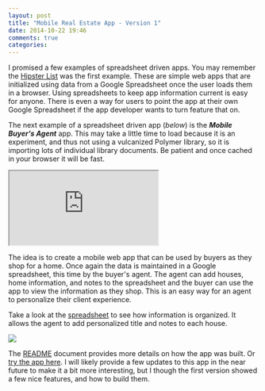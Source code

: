 ```yaml
---
layout: post
title: "Mobile Real Estate App - Version 1"
date: 2014-10-22 19:46 
comments: true
categories: 
---
```

    
I promised a few examples of spreadsheet driven apps. You may remember the [Hipster List](http://rwx.io/blog/2014/10/15/spreadsheet-driven-web-apps/) was the first example. These are simple web apps that are initialized using data from a Google Spreadsheet once the user loads them in a browser. Using spreadsheets to keep app information current is easy for anyone. There is even a way for users to point the app at their own Google Spreadsheet if the app developer wants to turn feature that on.

The next example of a spreadsheet driven app (_below_) is the ___Mobile Buyer's Agent___ app. This may take a little time to load because it is an experiment, and thus not using a vulcanized Polymer library, so it is importing lots of individual library documents. Be patient and once cached in your browser it will be fast.

<div class="over">
  <div class="divFrameHolder"> 
    <iframe  src="https://fooqri.poggr.com/pe16vKTbVLg::16"  seamless="seamless"></iframe>
  </div>
</div>

The idea is to create a mobile web app that can be used by buyers as they shop for a home. Once again the data is maintained in a Google spreadsheet, this time by the buyer's agent. The agent can add houses, home information, and notes to the spreadsheet and the buyer can use the app to view the information as they shop. This is an easy way for an agent to personalize their client experience.

Take a look at the [spreadsheet](https://docs.google.com/spreadsheet/ccc?key=0Ahy9ODkMXc1GdEhuM1gxY1g0ckwwWl9RSzNGTGQwemc&usp=sharing#gid=4) to see how information is organized. It allows the agent to add personalized title and notes to each house.

<a href="//docs.google.com/spreadsheet/ccc?key=0Ahy9ODkMXc1GdEhuM1gxY1g0ckwwWl9RSzNGTGQwemc&usp=sharing#gid=4"><img class="spreadsheet-screen" src="//s3.amazonaws.com/goddip-poggs/pe16vKTbVLg/spreadsheet.png"></a>

The [README](https://fooqri.poggr.com/pe16vKTbVLg:dgkE6vtp-4Ll::16) document provides  more details on how the app was built. Or [try the app here](https://fooqri.poggr.com/pe16vKTbVLg::16). I will likely provide a few updates to this app in the near future to make it a bit more interesting, but I though the first version showed a few nice features, and how to build them.
